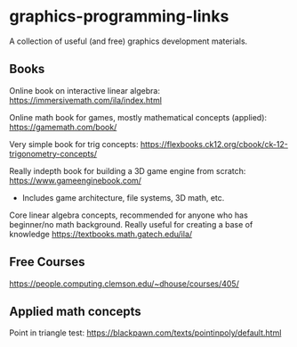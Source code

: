 # graphics-programming-links
A collection of useful (and free) graphics development materials.

<h2> Books </h2>

Online book on interactive linear algebra: https://immersivemath.com/ila/index.html

Online math book for games, mostly mathematical concepts (applied): https://gamemath.com/book/

Very simple book for trig concepts: https://flexbooks.ck12.org/cbook/ck-12-trigonometry-concepts/

Really indepth book for building a 3D game engine from scratch: https://www.gameenginebook.com/
 - Includes game architecture, file systems, 3D math, etc.

Core linear algebra concepts, recommended for anyone who has beginner/no math background. Really useful for creating a base of knowledge
https://textbooks.math.gatech.edu/ila/

<h2>Free Courses</h2>

https://people.computing.clemson.edu/~dhouse/courses/405/


<h2>Applied math concepts</h2>

Point in triangle test:
https://blackpawn.com/texts/pointinpoly/default.html





